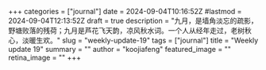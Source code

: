+++
categories = ["journal"]
date = 2024-09-04T10:16:52Z
#lastmod = 2024-09-04T12:13:52Z
draft = true
description = "九月，是墙角淡忘的疏影，野塘败落的残荷；九月是芦花飞天韵，凉风秋水词。一个人从经年走过，老树秋心，淡暖生欢。"
slug = "weekly-update-19"
tags = ["journal"]
title = "Weekly update 19"
summary = ""
author = "koojiafeng"
featured_image = ""
retina_image =  ""
+++

